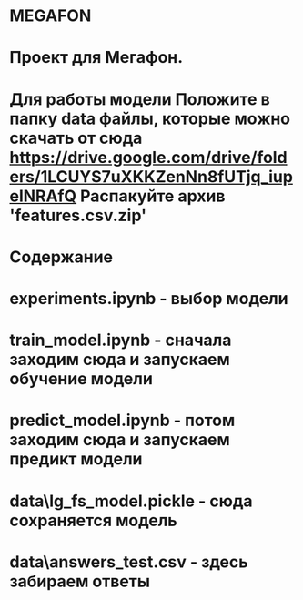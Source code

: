 # MEGAFON
Проект для Мегафон.
=======================================

Для работы модели
Положите в папку data файлы, которые можно скачать от сюда https://drive.google.com/drive/folders/1LCUYS7uXKKZenNn8fUTjq_iupelNRAfQ
Распакуйте архив 'features.csv.zip'
=======================================

Содержание
=======================================
experiments.ipynb - выбор модели
=======================================
train_model.ipynb - сначала заходим сюда и запускаем обучение модели 
=======================================
predict_model.ipynb - потом заходим сюда и запускаем предикт модели 
=======================================
data\lg_fs_model.pickle - сюда сохраняется модель
=======================================
data\answers_test.csv - здесь забираем ответы
=======================================
